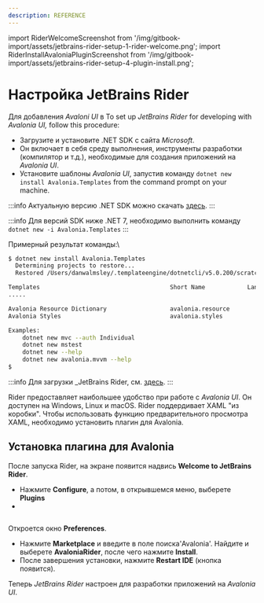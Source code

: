 ```yaml
---
description: REFERENCE
---
```


import RiderWelcomeScreenshot from '/img/gitbook-import/assets/jetbrains-rider-setup-1-rider-welcome.png';
import RiderInstallAvaloniaPluginScreenshot from '/img/gitbook-import/assets/jetbrains-rider-setup-4-plugin-install.png';

# Настройка JetBrains Rider

Для добавления _Avaloni UI_ в 
To set up _JetBrains Rider_ for developing with _Avalonia UI,_ follow this procedure:

- Загрузите и установите .NET SDK с сайта _Microsoft_. 
- Он включает в себя среду выполнения, инструменты разработки (компилятор и т.д.), необходимые для создания приложений на _Avalonia UI_.
- Установите шаблоны _Avalonia UI_, запустив команду `dotnet new install Avalonia.Templates` from the command prompt on your machine.

:::info
Актуальную версию .NET SDK можно скачать [здесь](https://dotnet.microsoft.com/download).
:::

:::info
Для версий SDK ниже .NET 7, необходимо выполнить команду `dotnet new -i Avalonia.Templates`
:::

Примерный результат команды:\

```bash
$ dotnet new install Avalonia.Templates
  Determining projects to restore...
  Restored /Users/danwalmsley/.templateengine/dotnetcli/v5.0.200/scratch/restore.csproj (in 706 ms).

Templates                                     Short Name            Language    Tags
.....

Avalonia Resource Dictionary                  avalonia.resource                 ui/xaml/avalonia/avaloniaui
Avalonia Styles                               avalonia.styles                   ui/xaml/avalonia/avaloniaui

Examples:
    dotnet new mvc --auth Individual
    dotnet new mstest
    dotnet new --help
    dotnet new avalonia.mvvm --help
$
```

:::info
Для загрузки _JetBrains Rider, см. [здесь](https://www.jetbrains.com/rider/).
:::

Rider предоставляет наибольшее удобство при работе с _Avalonia UI_.
Он доступен на Windows, Linux и macOS. Rider поддердивает XAML "из коробки". 
Чтобы использовать функцию предварительного просмотра XAML, необходимо установить плагин для Avalonia.

## Установка плагина для Avalonia

После запуска Rider, на экране появится надвись **Welcome to JetBrains Rider**.

- Нажмите **Configure**, а потом, в открывшемся меню, выберете **Plugins** 
- 
<img src={RiderWelcomeScreenshot} alt="" />

Откроется окно **Preferences**.
- Нажмите **Marketplace** и введите в поле поиска'Avalonia'. Найдите и выберете **AvaloniaRider**, после чего нажмите **Install**.
- После завершения установки, нажмите **Restart IDE** (кнопка появится).

Теперь _JetBrains Rider_ настроен для разработки приложений на _Avalonia UI_.
